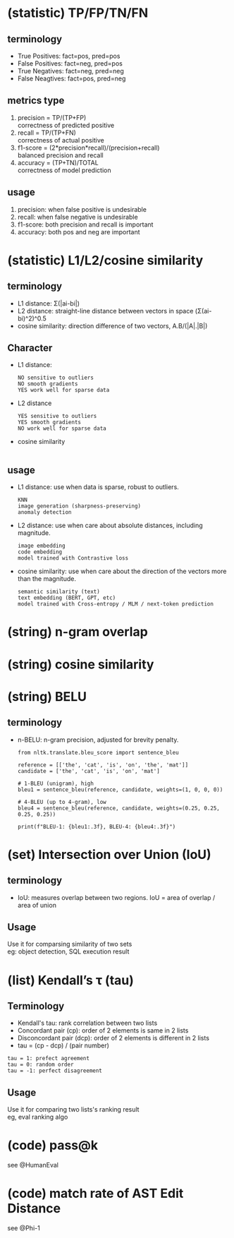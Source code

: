 # (statistic) TP/FP/TN/FN
## terminology
- True Positives: fact=pos, pred=pos
- False Positives: fact=neg, pred=pos
- True Negatives: fact=neg, pred=neg
- False Neagtives: fact=pos, pred=neg

## metrics type
1. precision = TP/(TP+FP)  
correctness of predicted positive
2. recall = TP/(TP+FN)  
correctness of actual positive
3. f1-score = (2\*precision\*recall)/(precision+recall)  
balanced precision and recall
4. accuracy = (TP+TN)/TOTAL  
correctness of model prediction

## usage
1. precision: when false positive is undesirable
2. recall: when false negative is undesirable
3. f1-score: both precision and recall is important
4. accuracy: both pos and neg are important

# (statistic) L1/L2/cosine similarity
## terminology
- L1 distance: Σ(|ai-bi|)
- L2 distance: straight-line distance between vectors in space (Σ(ai-bi)^2)^0.5
- cosine similarity: direction difference of two vectors, A.B/(|A|.|B|)

## Character
- L1 distance: 
    ```
    NO sensitive to outliers
    NO smooth gradients 
    YES work well for sparse data
    ```
- L2 distance
    ```
    YES sensitive to outliers
    YES smooth gradients
    NO work well for sparse data
    ```
- cosine similarity
    ```
    ```

## usage
- L1 distance: use when data is sparse, robust to outliers.
    ```
    KNN
    image generation (sharpness-preserving)
    anomaly detection
    ```
- L2 distance: use when care about absolute distances, including magnitude.
    ```
    image embedding
    code embedding
    model trained with Contrastive loss
    ```
- cosine similarity: use when care about the direction of the vectors more than the magnitude.
    ```
    semantic similarity (text)
    text embedding (BERT, GPT, etc)
    model trained with Cross-entropy / MLM / next-token prediction
    ```

# (string) n-gram overlap

# (string) cosine similarity

# (string) BELU
## terminology
- n-BELU: n-gram precision, adjusted for brevity penalty.
    ```
    from nltk.translate.bleu_score import sentence_bleu

    reference = [['the', 'cat', 'is', 'on', 'the', 'mat']]
    candidate = ['the', 'cat', 'is', 'on', 'mat']

    # 1-BLEU (unigram), high
    bleu1 = sentence_bleu(reference, candidate, weights=(1, 0, 0, 0))

    # 4-BLEU (up to 4-gram), low
    bleu4 = sentence_bleu(reference, candidate, weights=(0.25, 0.25, 0.25, 0.25))

    print(f"BLEU-1: {bleu1:.3f}, BLEU-4: {bleu4:.3f}")
    ```

# (set) Intersection over Union (IoU)
## terminology
- IoU: measures overlap between two regions. IoU = area of overlap / area of union

## Usage
Use it for comparsing similarity of two sets   
eg: object detection, SQL execution result  

# (list) Kendall’s τ (tau)
## Terminology
- Kendall's tau: rank correlation between two lists  
- Concordant pair (cp): order of 2 elements is same in 2 lists  
- Disconcordant pair (dcp): order of 2 elements is different in 2 lists
- tau = (cp - dcp) / (pair number) 

```
tau = 1: prefect agreement
tau = 0: random order
tau = -1: perfect disagreement
```

## Usage
Use it for comparing two lists's ranking result  
eg, eval ranking algo  

# (code) pass@k 
see @HumanEval

# (code) match rate of AST Edit Distance
see @Phi-1